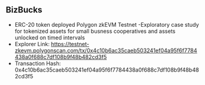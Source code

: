 ## BizBucks

- ERC-20 token deployed Polygon zkEVM Testnet
-Exploratory case study for tokenized assets for small busness cooperatives and assets unlocked on timed intervals
- Explorer Link: https://testnet-zkevm.polygonscan.com/tx/0x4c10b6ac35caeb503241ef04a95f6f7784438a0f688c7df108b9f48b482cd3f5
- Transaction Hash: 0x4c10b6ac35caeb503241ef04a95f6f7784438a0f688c7df108b9f48b482cd3f5
